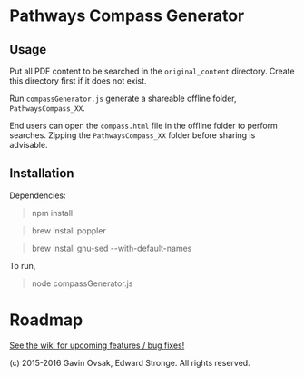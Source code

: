 

# Pathways Compass Generator

## Usage

Put all PDF content to be searched in the `original_content` directory. Create this directory first
if it does not exist.

Run `compassGenerator.js` generate a shareable offline folder, `PathwaysCompass_XX`. 

End users can open the `compass.html` file in the offline folder to perform searches. Zipping the `PathwaysCompass_XX` folder before sharing is advisable.

## Installation

Dependencies:

> npm install

> brew install poppler

> brew install gnu-sed --with-default-names

To run,

> node compassGenerator.js


# Roadmap

[See the wiki for upcoming features / bug fixes!](https://github.com/ejstronge/pathways-compass/wiki)

(c) 2015-2016 Gavin Ovsak, Edward Stronge. All rights reserved.
